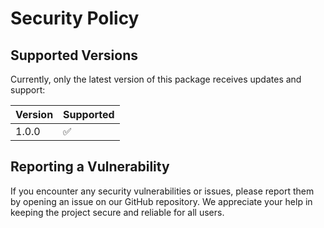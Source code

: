 # Security Policy

## Supported Versions

Currently, only the latest version of this package receives updates and support:

| Version | Supported          |
| ------- | ------------------ |
| 1.0.0   | :white_check_mark: |

## Reporting a Vulnerability

If you encounter any security vulnerabilities or issues, please report them by opening an issue on our GitHub repository. We appreciate your help in keeping the project secure and reliable for all users.







